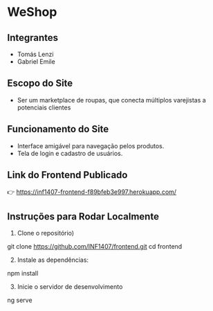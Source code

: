 # WeShop

## Integrantes
- Tomás Lenzi
- Gabriel Emile

## Escopo do Site
- Ser um marketplace de roupas, que conecta múltiplos varejistas a potenciais clientes

## Funcionamento do Site
- Interface amigável para navegação pelos produtos.
- Tela de login e cadastro de usuários.

## Link do Frontend Publicado
👉 https://inf1407-frontend-f89bfeb3e997.herokuapp.com/

## Instruções para Rodar Localmente

1) Clone o repositório)

git clone https://github.com/INF1407/frontend.git
cd frontend

2) Instale as dependências:

npm install

3) Inicie o servidor de desenvolvimento

ng serve
